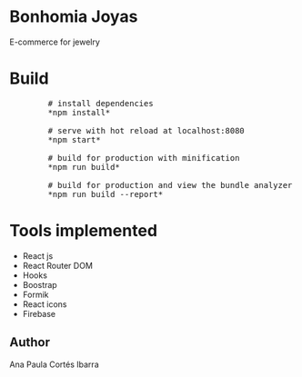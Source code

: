 
# Bonhomia Joyas

E-commerce for jewelry

# Build

<pre>
        # install dependencies
        *npm install*

        # serve with hot reload at localhost:8080
        *npm start*

        # build for production with minification
        *npm run build*

        # build for production and view the bundle analyzer report
        *npm run build --report*
</pre>


# Tools implemented

* React js
* React Router DOM
* Hooks
* Boostrap
* Formik
* React icons
* Firebase


## Author

Ana Paula Cortés Ibarra

